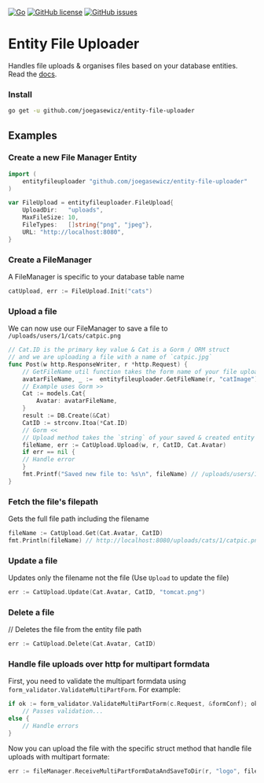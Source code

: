 [![Go](https://github.com/joegasewicz/entity-file-uploader/actions/workflows/go.yml/badge.svg)](https://github.com/joegasewicz/entity-file-uploader/actions/workflows/go.yml)
[![GitHub license](https://img.shields.io/github/license/joegasewicz/entity-file-uploader)](https://github.com/joegasewicz/entity-file-uploader/blob/master/LICENSE)
[![GitHub issues](https://img.shields.io/github/issues/joegasewicz/entity-file-uploader)](https://github.com/joegasewicz/entity-file-uploader/issues)
# Entity File Uploader
Handles file uploads &amp; organises files based on your database entities.
Read the [docs](https://pkg.go.dev/github.com/joegasewicz/entity-file-uploader).

### Install
```bash
go get -u github.com/joegasewicz/entity-file-uploader
```
## Examples

### Create a new File Manager Entity
```go
import (
	entityfileuploader "github.com/joegasewicz/entity-file-uploader"
)

var FileUpload = entityfileuploader.FileUpload{
	UploadDir:   "uploads",
	MaxFileSize: 10,
	FileTypes:   []string{"png", "jpeg"},
	URL: "http://localhost:8080",
}
```

### Create a FileManager
A FileManager is specific to your database table name
```go
catUpload, err := FileUpload.Init("cats")
```

### Upload a file 
We can now use our FileManager to save a file to `/uploads/users/1/cats/catpic.png`
```go
// Cat.ID is the primary key value & Cat is a Gorm / ORM struct
// and we are uploading a file with a name of `catpic.jpg`
func Post(w http.ResponseWriter, r *http.Request) {
    // GetFileName util function takes the form name of your file upload as the 2nd arg
    avatarFileName, _ :=  entityfileuploader.GetFileName(r, "catImage")
    // Example uses Gorm >>
    Cat := models.Cat{
        Avatar: avatarFileName,
    }
    result := DB.Create(&Cat)
    CatID := strconv.Itoa(*Cat.ID)
    // Gorm <<
	// Upload method takes the `string` of your saved & created entity
    fileName, err := CatUpload.Upload(w, r, CatID, Cat.Avatar)
    if err == nil {
    // Handle error
    }
    fmt.Printf("Saved new file to: %s\n", fileName)	// /uploads/users/1/cats/catpic.png
}
```

### Fetch the file's filepath
Gets the full file path including the filename
```go
fileName := CatUpload.Get(Cat.Avatar, CatID)
fmt.Println(fileName) // http://localhost:8080/uploads/cats/1/catpic.png
```

### Update a file 
Updates only the filename not the file (Use `Upload` to update the file)
```go
err := CatUpload.Update(Cat.Avatar, CatID, "tomcat.png")
```

### Delete a file
// Deletes the file from the entity file path
```go
err := CatUpload.Delete(Cat.Avatar, CatID)
```

### Handle file uploads over http for multipart formdata
First, you need to validate the multipart formdata using `form_validator.ValidateMultiPartForm`.
For example:
```go
if ok := form_validator.ValidateMultiPartForm(c.Request, &formConf); ok {
    // Passes validation...
else {
    // Handle errors
}
```
Now you can upload the file with the specific struct method that handle file uploads with multipart formate:
```go
err := fileManager.ReceiveMultiPartFormDataAndSaveToDir(r, "logo", fileModel.ID)
```